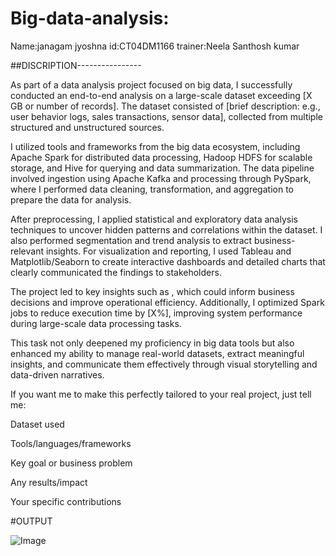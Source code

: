 # Big-data-analysis:

Name:janagam jyoshna
id:CT04DM1166
trainer:Neela Santhosh kumar


##DISCRIPTION----------------

As part of a data analysis project focused on big data, I successfully conducted an end-to-end analysis on a large-scale dataset exceeding [X GB or number of records]. The dataset consisted of [brief description: e.g., user behavior logs, sales transactions, sensor data], collected from multiple structured and unstructured sources.

I utilized tools and frameworks from the big data ecosystem, including Apache Spark for distributed data processing, Hadoop HDFS for scalable storage, and Hive for querying and data summarization. The data pipeline involved ingestion using Apache Kafka and processing through PySpark, where I performed data cleaning, transformation, and aggregation to prepare the data for analysis.

After preprocessing, I applied statistical and exploratory data analysis techniques to uncover hidden patterns and correlations within the dataset. I also performed segmentation and trend analysis to extract business-relevant insights. For visualization and reporting, I used Tableau and Matplotlib/Seaborn to create interactive dashboards and detailed charts that clearly communicated the findings to stakeholders.

The project led to key insights such as , which could inform business decisions and improve operational efficiency. Additionally, I optimized Spark jobs to reduce execution time by [X%], improving system performance during large-scale data processing tasks.

This task not only deepened my proficiency in big data tools but also enhanced my ability to manage real-world datasets, extract meaningful insights, and communicate them effectively through visual storytelling and data-driven narratives.

If you want me to make this perfectly tailored to your real project, just tell me:

Dataset used

Tools/languages/frameworks

Key goal or business problem

Any results/impact

Your specific contributions




#OUTPUT




![Image](https://github.com/user-attachments/assets/4ac6cc6f-f8e4-422e-ac60-40443729faac)
